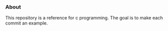 ### About

This repository is a reference for c programming. The goal is to make each
commit an example.
